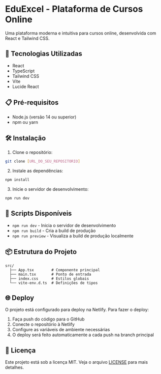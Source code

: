 # EduExcel - Plataforma de Cursos Online

Uma plataforma moderna e intuitiva para cursos online, desenvolvida com React e Tailwind CSS.

## 🚀 Tecnologias Utilizadas

- React
- TypeScript
- Tailwind CSS
- Vite
- Lucide React

## 📋 Pré-requisitos

- Node.js (versão 14 ou superior)
- npm ou yarn

## 🛠️ Instalação

1. Clone o repositório:
```bash
git clone [URL_DO_SEU_REPOSITORIO]
```

2. Instale as dependências:
```bash
npm install
```

3. Inicie o servidor de desenvolvimento:
```bash
npm run dev
```

## 🔧 Scripts Disponíveis

- `npm run dev` - Inicia o servidor de desenvolvimento
- `npm run build` - Cria a build de produção
- `npm run preview` - Visualiza a build de produção localmente

## 📦 Estrutura do Projeto

```
src/
  ├── App.tsx        # Componente principal
  ├── main.tsx       # Ponto de entrada
  ├── index.css      # Estilos globais
  └── vite-env.d.ts  # Definições de tipos
```

## 🌐 Deploy

O projeto está configurado para deploy na Netlify. Para fazer o deploy:

1. Faça push do código para o GitHub
2. Conecte o repositório à Netlify
3. Configure as variáveis de ambiente necessárias
4. O deploy será feito automaticamente a cada push na branch principal

## 📄 Licença

Este projeto está sob a licença MIT. Veja o arquivo [LICENSE](LICENSE) para mais detalhes.